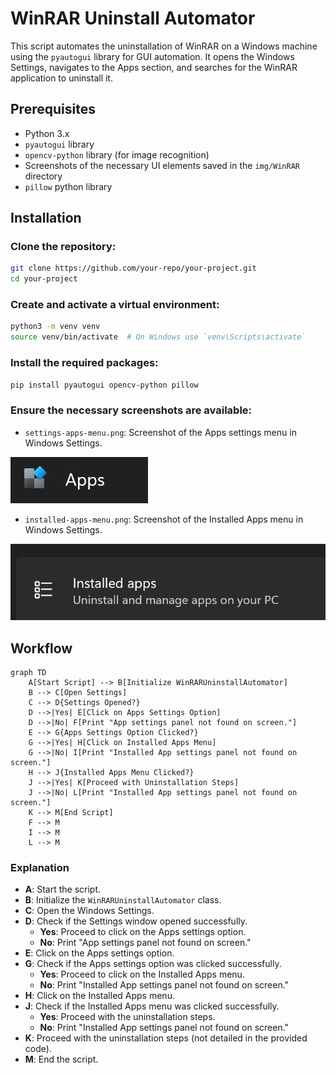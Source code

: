 # WinRAR Uninstall Automator

This script automates the uninstallation of WinRAR on a Windows machine using the `pyautogui` library for GUI automation. It opens the Windows Settings, navigates to the Apps section, and searches for the WinRAR application to uninstall it.

## Prerequisites

- Python 3.x
- `pyautogui` library
- `opencv-python` library (for image recognition)
- Screenshots of the necessary UI elements saved in the `img/WinRAR` directory
- `pillow` python library

## Installation

### **Clone the repository**:
```sh
git clone https://github.com/your-repo/your-project.git
cd your-project
```

### **Create and activate a virtual environment**:
```sh
python3 -m venv venv
source venv/bin/activate  # On Windows use `venv\Scripts\activate`
```

### **Install the required packages**:
```sh
pip install pyautogui opencv-python pillow
```

### **Ensure the necessary screenshots are available**:
* `settings-apps-menu.png`: Screenshot of the Apps settings menu in Windows Settings.

![Settings Apps Menu](/img/WinRAR/settings-apps-menu.png)

* `installed-apps-menu.png`: Screenshot of the Installed Apps menu in Windows Settings.

![Installed Apps Menu](/img/WinRAR/installed-apps-menu.png)

## Workflow

```mermaid
graph TD
    A[Start Script] --> B[Initialize WinRARUninstallAutomator]
    B --> C[Open Settings]
    C --> D{Settings Opened?}
    D -->|Yes| E[Click on Apps Settings Option]
    D -->|No| F[Print "App settings panel not found on screen."]
    E --> G{Apps Settings Option Clicked?}
    G -->|Yes| H[Click on Installed Apps Menu]
    G -->|No| I[Print "Installed App settings panel not found on screen."]
    H --> J{Installed Apps Menu Clicked?}
    J -->|Yes| K[Proceed with Uninstallation Steps]
    J -->|No| L[Print "Installed App settings panel not found on screen."]
    K --> M[End Script]
    F --> M
    I --> M
    L --> M
```
### Explanation

- **A**: Start the script.
- **B**: Initialize the `WinRARUninstallAutomator` class.
- **C**: Open the Windows Settings.
- **D**: Check if the Settings window opened successfully.
  - **Yes**: Proceed to click on the Apps settings option.
  - **No**: Print "App settings panel not found on screen."
- **E**: Click on the Apps settings option.
- **G**: Check if the Apps settings option was clicked successfully.
  - **Yes**: Proceed to click on the Installed Apps menu.
  - **No**: Print "Installed App settings panel not found on screen."
- **H**: Click on the Installed Apps menu.
- **J**: Check if the Installed Apps menu was clicked successfully.
  - **Yes**: Proceed with the uninstallation steps.
  - **No**: Print "Installed App settings panel not found on screen."
- **K**: Proceed with the uninstallation steps (not detailed in the provided code).
- **M**: End the script.
